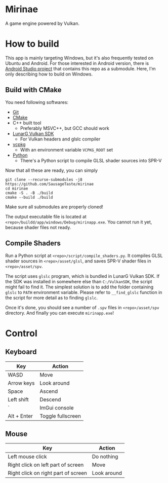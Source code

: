 # Mirinae

A game engine powered by Vulkan.

# How to build

This app is mainly targeting Windows, but it's also frequently tested on Ubuntu and Android.
For those interested in Android version, there is [Android Studio project](https://github.com/SausageTaste/Mirinae-Android) that contains this repo as a submodule.
Here, I'm only describing how to build on Windows.

## Build with CMake

You need following softwares:

* [Git](https://git-scm.com/)
* [CMake](https://cmake.org/download/)
* C++ built tool
    * Preferably MSVC++, but GCC should work
* [LunarG Vulkan SDK](https://vulkan.lunarg.com/)
    * For Vulkan headers and glslc compiler
* [vcpkg](https://github.com/microsoft/vcpkg)
    * With an environment variable `VCPKG_ROOT` set
* [Python](https://www.python.org/downloads/)
    * There's a Python script to compile GLSL shader sources into SPR-V

Now that all these are ready, you can simply

```
git clone --recurse-submodules -j8 https://github.com/SausageTaste/mirinae
cd mirinae
cmake -S . -B ./build
cmake --build ./build
```

Make sure all submodules are properly cloned!

The output executable file is located at `<repo>/buildd/app/windows/Debug/mirinapp.exe`. You cannot run it yet, because shader files not ready.

## Compile Shaders

Run a Python script at `<repo>/script/compile_shaders.py`.
It compiles GLSL shader sources in `<repo>/asset/glsl`, and saves SPR-V shader files in `<repo>/asset/spv`.

The script uses `glslc` program, which is bundled in LunarG Vulkan SDK.
If the SDK was installed in somewhere else than `C:/VulkanSDK`, the script might fail to find it.
The simplest solution is to add the folder containing `glslc` to `PATH` environment variable.
Please refer to `__find_glslc` function in the script for more detail as to finding `glslc`.

Once it's done, you should see a number of `.spv` files in `<repo>/asset/spv` directory.
And finally you can execute `mirinapp.exe`!

# Control

## Keyboard

|Key |Action
|- |-
|WASD |Move
|Arrow keys |Look around
|Space |Ascend
|Left shift |Descend
|` |ImGui console
|Alt + Enter |Toggle fullscreen

## Mouse

|Key |Action
|- |-
|Left mouse click |Do nothing
|Right click on left part of screen| Move
|Right click on right part of screen |Look around
